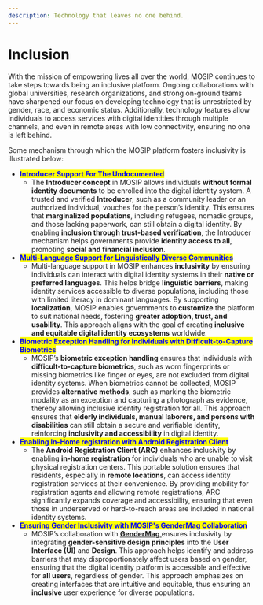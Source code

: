 ```yaml
---
description: Technology that leaves no one behind.
---
```


# Inclusion

With the mission of empowering lives all over the world, MOSIP continues to take steps towards being an inclusive platform. Ongoing collaborations with global universities, research organizations, and strong on-ground teams have sharpened our focus on developing technology that is unrestricted by gender, race, and economic status. Additionally, technology features allow individuals to access services with digital identities through multiple channels, and even in remote areas with low connectivity, ensuring no one is left behind.

Some mechanism through which the MOSIP platform fosters inclusivity is illustrated below:

* <mark style="color:blue;">**Introducer Support For The Undocumented**</mark>
  * The **Introducer concept** in MOSIP allows individuals **without formal identity documents** to be enrolled into the digital identity system. A trusted and verified **Introducer**, such as a community leader or an authorized individual, vouches for the person’s identity. This ensures that **marginalized populations**, including refugees, nomadic groups, and those lacking paperwork, can still obtain a digital identity. By enabling **inclusion through trust-based verification**, the Introducer mechanism helps governments provide **identity access to all**, promoting **social and financial inclusion**.
* <mark style="color:blue;">**Multi-Language Support for Linguistically Diverse Communities**</mark>
  * Multi-language support in MOSIP enhances **inclusivity** by ensuring individuals can interact with digital identity systems in their **native or preferred languages**. This helps bridge **linguistic barriers**, making identity services accessible to diverse populations, including those with limited literacy in dominant languages. By supporting **localization**, MOSIP enables governments to **customize** the platform to suit national needs, fostering **greater adoption, trust, and usability**. This approach aligns with the goal of creating **inclusive and equitable digital identity ecosystems** worldwide.
* <mark style="color:blue;">**Biometric Exception Handling for Individuals with Difficult-to-Capture Biometrics**</mark>
  * MOSIP’s **biometric exception handling** ensures that individuals with **difficult-to-capture biometrics**, such as worn fingerprints or missing biometrics like finger or eyes, are not excluded from digital identity systems. When biometrics cannot be collected, MOSIP provides **alternative methods**, such as marking the biometric modality as an exception and capturing a photograph as evidence, thereby allowing inclusive identity registration for all. This approach ensures that **elderly individuals, manual laborers, and persons with disabilities** can still obtain a secure and verifiable identity, reinforcing **inclusivity and accessibility** in digital identity.
* <mark style="color:blue;">**Enabling In-Home registration with Android Registration Client**</mark>
  * The **Android Registration Client (ARC)** enhances inclusivity by enabling **in-home registration** for individuals who are unable to visit physical registration centers. This portable solution ensures that residents, especially in **remote locations**, can access identity registration services at their convenience. By providing mobility for registration agents and allowing remote registrations, ARC significantly expands coverage and accessibility, ensuring that even those in underserved or hard-to-reach areas are included in national identity systems.
* <mark style="color:blue;">**Ensuring Gender Inclusivity with MOSIP's GenderMag Collaboration**</mark>
  * MOSIP’s collaboration with [**GenderMag** ](https://gendermag.org/)ensures inclusivity by integrating **gender-sensitive design principles** into the **User Interface (UI)** and **Design**. This approach helps identify and address barriers that may disproportionately affect users based on gender, ensuring that the digital identity platform is accessible and effective for **all users**, regardless of gender. This approach emphasizes on creating interfaces that are intuitive and equitable, thus ensuring an **inclusive** user experience for diverse populations.

